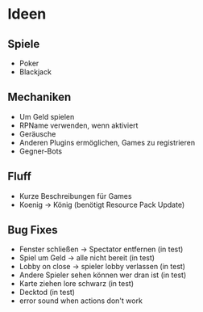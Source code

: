 # Ideen
## Spiele
* Poker
* Blackjack
## Mechaniken
* Um Geld spielen
* RPName verwenden, wenn aktiviert
* Geräusche
* Anderen Plugins ermöglichen, Games zu registrieren
* Gegner-Bots
## Fluff
* Kurze Beschreibungen für Games
* Koenig -> König (benötigt Resource Pack Update)
## Bug Fixes
* Fenster schließen -> Spectator entfernen (in test)
* Spiel um Geld -> alle nicht bereit (in test)
* Lobby on close -> spieler lobby verlassen (in test)
* Andere Spieler sehen können wer dran ist (in test)
* Karte ziehen lore schwarz (in test)
* Decktod (in test)
* error sound when actions don't work